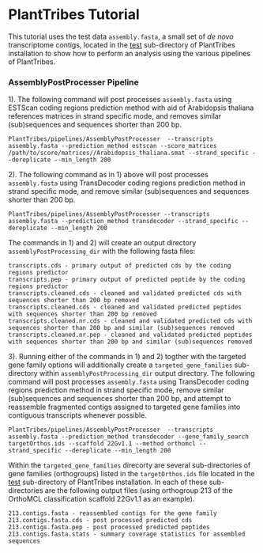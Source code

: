 # PlantTribes Tutorial
This tutorial uses the test data `assembly.fasta`, a small set of *de novo* transcriptome contigs, located in the [test](../test) sub-directory of PlantTribes installation to show how to perform an analysis using the various pipelines of PlantTribes.

### AssemblyPostProcesser Pipeline
1). The following command will post processes `assembly.fasta` using ESTScan coding regions prediction method with aid of Arabidopsis thaliana  references matrices in strand specific mode, and removes similar (sub)sequences and sequences shorter than 200 bp.

`PlantTribes/pipelines/AssemblyPostProcesser  --transcripts assembly.fasta --prediction_method estscan --score_matrices /path/to/score/matrices//Arabidopsis_thaliana.smat --strand_specific --dereplicate --min_length 200`

2). The following command as in 1) above will post processes `assembly.fasta` using TransDecoder coding regions prediction method in strand specific mode, and remove similar (sub)sequences and sequences shorter than 200 bp.

`PlantTribes/pipelines/AssemblyPostProcesser --transcripts assembly.fasta --prediction_method transdecoder --strand_specific --dereplicate --min_length 200`

The commands in 1) and 2) will create an output directory `assemblyPostProcessing_dir` with the following fasta files:
```
transcripts.cds - primary output of predicted cds by the coding regions predictor
transcripts.pep - primary output of predicted peptide by the coding regions predictor
transcripts.cleaned.cds - cleaned and validated predicted cds with sequences shorter than 200 bp removed
transcripts.cleaned.cds - cleaned and validated predicted peptides with sequences shorter than 200 bp removed
transcripts.cleaned.nr.cds - cleaned and validated predicted cds with sequences shorter than 200 bp and similar (sub)sequences removed
transcripts.cleaned.nr.pep - cleaned and validated predicted peptides with sequences shorter than 200 bp and similar (sub)sequences removed
```
3). Running either of the commands in 1) and 2) togther with the targeted gene family options will additionally create a `targeted_gene_families` sub-directory within `assemblyPostProcessing_dir` output directory. The following command will post processes `assembly.fasta` using TransDecoder coding regions prediction method in strand specific mode, remove similar (sub)sequences and sequences shorter than 200 bp, and attempt to reassemble fragmented contigs assigned to targeted gene families into contiguous transcripts whenever possible.

`PlantTribes/pipelines/AssemblyPostProcesser  --transcripts assembly.fasta --prediction_method transdecoder --gene_family_search targetOrthos.ids --scaffold 22Gv1.1 --method orthomcl --strand_specific --dereplicate --min_length 200`

Within the `targeted_gene_families` direcorty are several sub-directories of gene families (orthogroups) listed in the `targetOrthos.ids` file located in the [test](../test) sub-directory of PlantTribes installation. In each of these sub-directories are the following output files (using orthogroup 213 of the OrthoMCL classification scaffold 22Gv1.1 as an example).
```
213.contigs.fasta - reassembled contigs for the gene family
213.contigs.fasta.cds - post processed predicted cds
213.contigs.fasta.pep - post processed predicted peptides
213.contigs.fasta.stats - summary coverage statistics for assembled sequences
```

